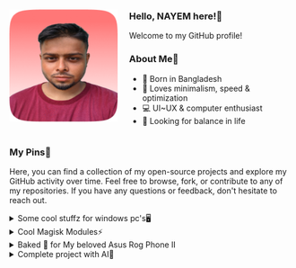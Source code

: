 <div style="display: flex; align-items: center;">
    <img src="melon/picme.png" style="width: 200px; height: 200px; margin-right: 20px;">
    <div>
        <h3>Hello, NAYEM here!👋</h3>
        <p>Welcome to my GitHub profile!</p>
        <h3>About Me🍉</h3>
        <ul>
            <li>🍊 Born in Bangladesh</li>
            <li>🍉 Loves minimalism, speed & optimization</li>
            <li>💻 UI~UX & computer enthusiast</li>
            <li>🌳 Looking for balance in life</li>
        </ul>
    </div>
</div>


### My Pins📌
Here, you can find a collection of my open-source projects and explore my GitHub activity over time. Feel free to browse, fork, or contribute to any of my repositories. If you have any questions or feedback, don't hesitate to reach out.
<br>
<details>
<summary>Some cool stuffz for windows pc's🖥</summary>
Here are some awesome Windows apps/mods to enhance your computer experience!

[![Readme Card](https://github-readme-stats.vercel.app/api/pin/?username=watermelonvault&repo=Melon_booster&theme=dark)](https://github.com/watermelonvault/Melon_booster)
[![Readme Card](https://github-readme-stats.vercel.app/api/pin/?username=Nayemhasan&repo=All_Black_Chrome_themes&theme=dark)](https://github.com/Nayemhasan/All_Black_Chrome_themes)
[![Readme Card](https://github-readme-stats.vercel.app/api/pin/?username=Nayemhasan&repo=All_Black_Firefox_Rounded_themes&theme=dark)](https://github.com/Nayemhasan/All_Black_Firefox_Rounded_themes)
[![Readme Card](https://github-readme-stats.vercel.app/api/pin/?username=Nayemhasan&repo=Hp_elitebook_840G5MAX&theme=dark)](https://github.com/Nayemhasan/Hp_elitebook_840G5MAX)
[![Readme Card](https://github-readme-stats.vercel.app/api/pin/?username=Nayemhasan&repo=SublimeText_Black_GitHubTheme&theme=dark)](https://github.com/Nayemhasan/SublimeText_Black_GitHubTheme
)
</details>

<details>
<summary>Cool Magisk Modules⚡</summary>
Here are some cool Magisk modules to amp up your phone experience!

[![Readme Card](https://github-readme-stats.vercel.app/api/pin/?username=Nayemhasan&repo=Bootloop_Protector_Reborn&theme=dark)](https://github.com/Nayemhasan/Bootloop_Protector_Reborn)
[![Readme Card](https://github-readme-stats.vercel.app/api/pin/?username=Nayemhasan&repo=Disable_Zram&theme=dark)](https://github.com/Nayemhasan/Disable_Zram)
[![Readme Card](https://github-readme-stats.vercel.app/api/pin/?username=Nayemhasan&repo=Disable-HWOverlays&theme=dark)](https://github.com/Nayemhasan/Disable-HWOverlays)
[![Readme Card](https://github-readme-stats.vercel.app/api/pin/?username=Nayemhasan&repo=Increase_Touch_Sample_Rate&theme=dark)](https://github.com/Nayemhasan/Increase_Touch_Sample_Rate)
[![Readme Card](https://github-readme-stats.vercel.app/api/pin/?username=Nayemhasan&repo=Project_Atlas&theme=dark)](https://github.com/Nayemhasan/Project_Atlas)
</details>

<details>
<summary>Baked 🍉 for My beloved Asus Rog Phone II</summary>
Goodies tailor-made for the Asus ROG 2!

[![Readme Card](https://github-readme-stats.vercel.app/api/pin/?username=Nayemhasan&repo=VoLTE-enabler-for-Asus-Rog2&theme=dark)](https://github.com/Nayemhasan/VoLTE-enabler-for-Asus-Rog2)
[![Readme Card](https://github-readme-stats.vercel.app/api/pin/?username=Nayemhasan&repo=BypassCharging_for_AsusRogII&theme=dark)](https://github.com/Nayemhasan/BypassCharging_for_AsusRogII)
[![Readme Card](https://github-readme-stats.vercel.app/api/pin/?username=Nayemhasan&repo=Dualband_wifi_enabler_RogII&theme=dark)](https://github.com/Nayemhasan/Dualband_wifi_enabler_RogII)
[![Readme Card](https://github-readme-stats.vercel.app/api/pin/?username=Nayemhasan&repo=Auto-Refresh-Rate-enabler-for-Asus-Rog2&theme=dark)](https://github.com/Nayemhasan/Auto-Refresh-Rate-enabler-for-Asus-Rog2)
</details>

<details>
<summary>Complete project with AI🚀</summary>
An working webapp backed with ai to help you understand your heart❤

[![Readme Card](https://github-readme-stats.vercel.app/api/pin/?username=Nayemhasan&repo=Heart_Failure_Prediction&theme=dark)](https://github.com/Nayemhasan/Heart_Failure_Prediction)
</details>
















